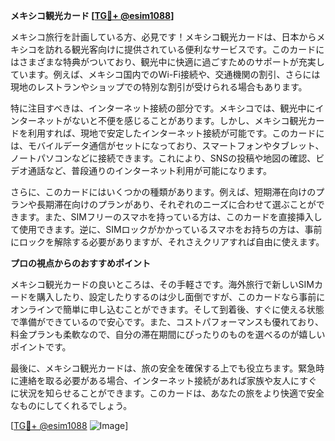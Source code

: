 **メキシコ観光カード [[TG💪+ @esim1088](https://t.me/s/esim1088)]**

メキシコ旅行を計画している方、必見です！メキシコ観光カードは、日本からメキシコを訪れる観光客向けに提供されている便利なサービスです。このカードにはさまざまな特典がついており、観光中に快適に過ごすためのサポートが充実しています。例えば、メキシコ国内でのWi-Fi接続や、交通機関の割引、さらには現地のレストランやショップでの特別な割引が受けられる場合もあります。

特に注目すべきは、インターネット接続の部分です。メキシコでは、観光中にインターネットがないと不便を感じることがあります。しかし、メキシコ観光カードを利用すれば、現地で安定したインターネット接続が可能です。このカードには、モバイルデータ通信がセットになっており、スマートフォンやタブレット、ノートパソコンなどに接続できます。これにより、SNSの投稿や地図の確認、ビデオ通話など、普段通りのインターネット利用が可能になります。

さらに、このカードにはいくつかの種類があります。例えば、短期滞在向けのプランや長期滞在向けのプランがあり、それぞれのニーズに合わせて選ぶことができます。また、SIMフリーのスマホを持っている方は、このカードを直接挿入して使用できます。逆に、SIMロックがかかっているスマホをお持ちの方は、事前にロックを解除する必要がありますが、それさえクリアすれば自由に使えます。

**プロの視点からのおすすめポイント**

メキシコ観光カードの良いところは、その手軽さです。海外旅行で新しいSIMカードを購入したり、設定したりするのは少し面倒ですが、このカードなら事前にオンラインで簡単に申し込むことができます。そして到着後、すぐに使える状態で準備ができているので安心です。また、コストパフォーマンスも優れており、料金プランも柔軟なので、自分の滞在期間にぴったりのものを選べるのが嬉しいポイントです。

最後に、メキシコ観光カードは、旅の安全を確保する上でも役立ちます。緊急時に連絡を取る必要がある場合、インターネット接続があれば家族や友人にすぐに状況を知らせることができます。このカードは、あなたの旅をより快適で安全なものにしてくれるでしょう。

[[TG💪+ @esim1088](https://t.me/s/esim1088) ![Image](https://i.postimg.cc/Y0z9fWf4/image.png)]